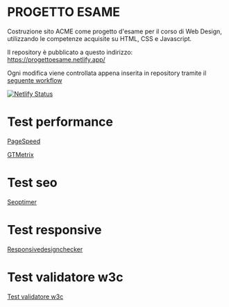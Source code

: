 
# PROGETTO ESAME
Costruzione sito ACME come progetto d'esame per il corso di Web Design, utilizzando le competenze acquisite su HTML, CSS e Javascript.

Il repository è pubblicato a questo indirizzo: https://progettoesame.netlify.app/

Ogni modifica viene controllata appena inserita in repository tramite il [seguente workflow](https://github.com/AllyJeager/ACME/blob/main/.github/workflows/main.yml)

[![Netlify Status](https://api.netlify.com/api/v1/badges/87c9fde5-bc4a-412e-9603-c263285d2962/deploy-status)](https://app.netlify.com/sites/progettoesame/deploys)

# Test performance
[PageSpeed](https://pagespeed.web.dev/report?url=https%3A%2F%2Fgithub-netlify-boilerplate.netlify.app%2F)

[GTMetrix](https://gtmetrix.com/reports/github-netlify-boilerplate.netlify.app/6oLETqoh/)

# Test seo
[Seoptimer](https://www.seoptimer.com/github-netlify-boilerplate.netlify.app)

# Test responsive
[Responsivedesignchecker](https://responsivedesignchecker.com/checker.php?url=https%3A%2F%2Fgithub-netlify-boilerplate.netlify.app%2Facme-home.html&width=1400&height=700)

# Test validatore w3c
[Test validatore w3c](https://validator.w3.org)
